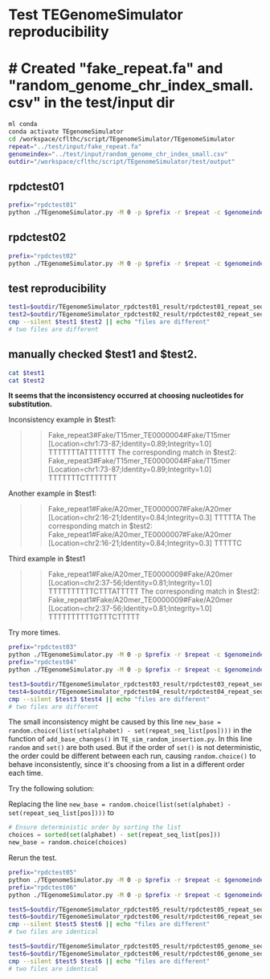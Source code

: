 # Test TEGenomeSimulator reproducibility
# # Created "fake_repeat.fa" and "random_genome_chr_index_small.csv" in the test/input dir
```bash
ml conda 
conda activate TEgenomeSimulator
cd /workspace/cflthc/script/TEgenomeSimulator/TEgenomeSimulator
repeat="../test/input/fake_repeat.fa"
genomeindex="../test/input/random_genome_chr_index_small.csv"
outdir="/workspace/cflthc/script/TEgenomeSimulator/test/output"
```

## rpdctest01
```bash
prefix="rpdctest01"
python ./TEgenomeSimulator.py -M 0 -p $prefix -r $repeat -c $genomeindex -o $outdir > $prefix.log 2>&1
```
## rpdctest02
```bash
prefix="rpdctest02"
python ./TEgenomeSimulator.py -M 0 -p $prefix -r $repeat -c $genomeindex -o $outdir > $prefix.log 2>&1
```
## test reproducibility
```bash
test1=$outdir/TEgenomeSimulator_rpdctest01_result/rpdctest01_repeat_sequence_out_final.fasta
test2=$outdir/TEgenomeSimulator_rpdctest02_result/rpdctest02_repeat_sequence_out_final.fasta
cmp --silent $test1 $test2 || echo "files are different"
# two files are different
```
## manually checked $test1 and $test2. 
```bash
cat $test1
cat $test2
```
**It seems that the inconsistency occurred at choosing nucleotides for substitution.**

Inconsistency example in $test1:
> >Fake_repeat3#Fake/T15mer_TE0000004#Fake/T15mer [Location=chr1:73-87;Identity=0.89;Integrity=1.0]
> TTTTTTTATTTTTTT
The corresponding match in $test2:
> >Fake_repeat3#Fake/T15mer_TE0000004#Fake/T15mer [Location=chr1:73-87;Identity=0.89;Integrity=1.0]
> TTTTTTTCTTTTTTT

Another example in $test1:
> >Fake_repeat1#Fake/A20mer_TE0000007#Fake/A20mer [Location=chr2:16-21;Identity=0.84;Integrity=0.3]
> TTTTTA
The corresponding match in $test2:
> >Fake_repeat1#Fake/A20mer_TE0000007#Fake/A20mer [Location=chr2:16-21;Identity=0.84;Integrity=0.3]
> TTTTTC

Third example in $test1
> >Fake_repeat1#Fake/A20mer_TE0000009#Fake/A20mer [Location=chr2:37-56;Identity=0.81;Integrity=1.0]
> TTTTTTTTTTCTTTATTTTT
The corresponding match in $test2:
> >Fake_repeat1#Fake/A20mer_TE0000009#Fake/A20mer [Location=chr2:37-56;Identity=0.81;Integrity=1.0]
> TTTTTTTTTTGTTTCTTTTT

Try more times.
```bash
prefix="rpdctest03"
python ./TEgenomeSimulator.py -M 0 -p $prefix -r $repeat -c $genomeindex -o $outdir > $prefix.log 2>&1
prefix="rpdctest04"
python ./TEgenomeSimulator.py -M 0 -p $prefix -r $repeat -c $genomeindex -o $outdir > $prefix.log 2>&1

test3=$outdir/TEgenomeSimulator_rpdctest03_result/rpdctest03_repeat_sequence_out_final.fasta
test4=$outdir/TEgenomeSimulator_rpdctest04_result/rpdctest04_repeat_sequence_out_final.fasta
cmp --silent $test3 $test4 || echo "files are different"
# two files are different
```

The small inconsistency might be caused by this line `new_base = random.choice(list(set(alphabet) - set(repeat_seq_list[pos])))` in the function of `add_base_changes()` in `TE_sim_random_insertion.py`. In this line `random` and `set()` are both used. But if the order of `set()` is not deterministic, the order could be different between each run, causing `random.choice()` to behave inconsistently, since it's choosing from a list in a different order each time.

Try the following solution:

Replacing the line `new_base = random.choice(list(set(alphabet) - set(repeat_seq_list[pos])))` to
```python
# Ensure deterministic order by sorting the list
choices = sorted(set(alphabet) - set(repeat_seq_list[pos]))
new_base = random.choice(choices)
```

Rerun the test.
```bash
prefix="rpdctest05"
python ./TEgenomeSimulator.py -M 0 -p $prefix -r $repeat -c $genomeindex -o $outdir > $prefix.log 2>&1
prefix="rpdctest06"
python ./TEgenomeSimulator.py -M 0 -p $prefix -r $repeat -c $genomeindex -o $outdir > $prefix.log 2>&1

test5=$outdir/TEgenomeSimulator_rpdctest05_result/rpdctest05_repeat_sequence_out_final.fasta
test6=$outdir/TEgenomeSimulator_rpdctest06_result/rpdctest06_repeat_sequence_out_final.fasta
cmp --silent $test5 $test6 || echo "files are different"
# two files are identical

test5=$outdir/TEgenomeSimulator_rpdctest05_result/rpdctest05_genome_sequence_out_final.fasta
test6=$outdir/TEgenomeSimulator_rpdctest06_result/rpdctest06_genome_sequence_out_final.fasta
cmp --silent $test5 $test6 || echo "files are different"
# two files are identical

```

